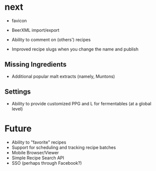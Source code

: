 next
====
* favicon

* BeerXML import/export
* Ability to comment on (others') recipes
* Improved recipe slugs when you change the name and publish

Missing Ingredients
--------------------
* Additional popular malt extracts (namely, Muntons)

Settings
--------
* Ability to provide customized PPG and L for fermentables (at a global level)

Future
====
* Ability to "favorite" recipes
* Support for scheduling and tracking recipe batches
* Mobile Browser/Viewer
* Simple Recipe Search API
* SSO (perhaps through Facebook?)
